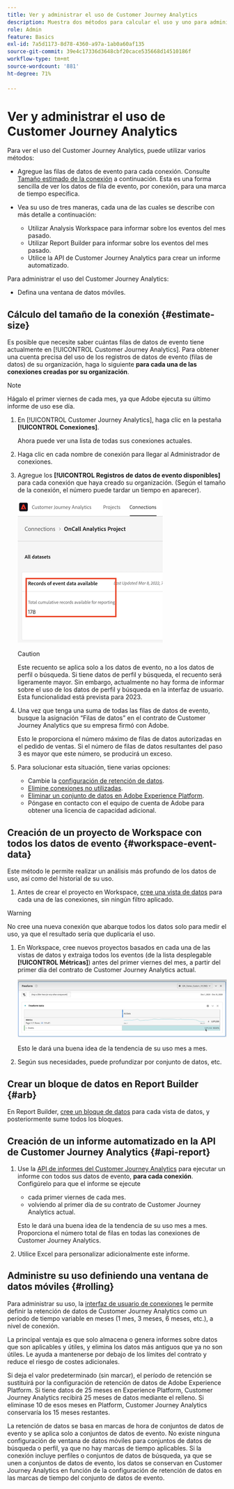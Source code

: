 ```yaml
---
title: Ver y administrar el uso de Customer Journey Analytics
description: Muestra dos métodos para calcular el uso y uno para administrarlo.
role: Admin
feature: Basics
exl-id: 7a5d1173-8d78-4360-a97a-1ab0a60af135
source-git-commit: 39e4c17336d3648cbf20cace535668d14510186f
workflow-type: tm+mt
source-wordcount: '881'
ht-degree: 71%

---
```


# Ver y administrar el uso de Customer Journey Analytics

Para ver el uso del Customer Journey Analytics, puede utilizar varios métodos:

* Agregue las filas de datos de evento para cada conexión. Consulte [Tamaño estimado de la conexión](#estimate-connection-size) a continuación. Esta es una forma sencilla de ver los datos de fila de evento, por conexión, para una marca de tiempo específica.

* Vea su uso de tres maneras, cada una de las cuales se describe con más detalle a continuación:
   * Utilizar Analysis Workspace para informar sobre los eventos del mes pasado.
   * Utilizar Report Builder para informar sobre los eventos del mes pasado.
   * Utilice la API de Customer Journey Analytics para crear un informe automatizado.

Para administrar el uso del Customer Journey Analytics:

* Defina una ventana de datos móviles.

## Cálculo del tamaño de la conexión {#estimate-size}

Es posible que necesite saber cuántas filas de datos de evento tiene actualmente en [!UICONTROL Customer Journey Analytics]. Para obtener una cuenta precisa del uso de los registros de datos de evento (filas de datos) de su organización, haga lo siguiente **para cada una de las conexiones creadas por su organización**.

>[!NOTE]
>
>Hágalo el primer viernes de cada mes, ya que Adobe ejecuta su último informe de uso ese día.

1. En [!UICONTROL Customer Journey Analytics], haga clic en la pestaña **[!UICONTROL Conexiones]**.

   Ahora puede ver una lista de todas sus conexiones actuales.

1. Haga clic en cada nombre de conexión para llegar al Administrador de conexiones.

1. Agregue los **[!UICONTROL Registros de datos de evento disponibles]** para cada conexión que haya creado su organización. (Según el tamaño de la conexión, el número puede tardar un tiempo en aparecer).

   ![Registros de datos de evento disponibles.](./assets/event-data.png)

   >[!CAUTION]
   >
   >   Este recuento se aplica solo a los datos de evento, no a los datos de perfil o búsqueda. Si tiene datos de perfil y búsqueda, el recuento será ligeramente mayor. Sin embargo, actualmente no hay forma de informar sobre el uso de los datos de perfil y búsqueda en la interfaz de usuario. Esta funcionalidad está prevista para 2023.

1. Una vez que tenga una suma de todas las filas de datos de evento, busque la asignación “Filas de datos” en el contrato de Customer Journey Analytics que su empresa firmó con Adobe.

   Esto le proporciona el número máximo de filas de datos autorizadas en el pedido de ventas. Si el número de filas de datos resultantes del paso 3 es mayor que este número, se producirá un exceso.

1. Para solucionar esta situación, tiene varias opciones:

   * Cambie la [configuración de retención de datos](https://experienceleague.adobe.com/docs/analytics-platform/using/cja-connections/manage-connections.html?lang=es#set-rolling-window-for-connection-data-retention).
   * [Elimine conexiones no utilizadas](https://experienceleague.adobe.com/docs/analytics-platform/using/cja-overview/cja-faq.html?lang=es#implications-of-deleting-data-components).
   * [Eliminar un conjunto de datos en Adobe Experience Platform](https://experienceleague.adobe.com/docs/analytics-platform/using/cja-overview/cja-faq.html?lang=es#implications-of-deleting-data-components).
   * Póngase en contacto con el equipo de cuenta de Adobe para obtener una licencia de capacidad adicional.

## Creación de un proyecto de Workspace con todos los datos de evento {#workspace-event-data}

Este método le permite realizar un análisis más profundo de los datos de uso, así como del historial de su uso.

1. Antes de crear el proyecto en Workspace, [cree una vista de datos](/help/data-views/create-dataview.md) para cada una de las conexiones, sin ningún filtro aplicado.

>[!WARNING]
>
>    No cree una nueva conexión que abarque todos los datos solo para medir el uso, ya que el resultado sería que duplicaría el uso.

1. En Workspace, cree nuevos proyectos basados en cada una de las vistas de datos y extraiga todos los eventos (de la lista desplegable **[!UICONTROL Métricas]**) antes del primer viernes del mes, a partir del primer día del contrato de Customer Journey Analytics actual.

   ![Tabla de forma libre que muestra eventos.](./assets/events-usage.png)

   Esto le dará una buena idea de la tendencia de su uso mes a mes.

1. Según sus necesidades, puede profundizar por conjunto de datos, etc.

## Crear un bloque de datos en Report Builder {#arb}

En Report Builder, [cree un bloque de datos](/help/report-builder/create-a-data-block.md) para cada vista de datos, y posteriormente sume todos los bloques.

## Creación de un informe automatizado en la API de Customer Journey Analytics {#api-report}

1. Use la [API de informes del Customer Journey Analytics](https://developer.adobe.com/cja-apis/docs/api/#tag/Reporting-API) para ejecutar un informe con todos sus datos de evento, **para cada conexión**. Configúrelo para que el informe se ejecute

   * cada primer viernes de cada mes.
   * volviendo al primer día de su contrato de Customer Journey Analytics actual.

   Esto le dará una buena idea de la tendencia de su uso mes a mes. Proporciona el número total de filas en todas las conexiones de Customer Journey Analytics.

1. Utilice Excel para personalizar adicionalmente este informe.

## Administre su uso definiendo una ventana de datos móviles {#rolling}

Para administrar su uso, la [interfaz de usuario de conexiones](/help/connections/create-connection.md) le permite definir la retención de datos de Customer Journey Analytics como un período de tiempo variable en meses (1 mes, 3 meses, 6 meses, etc.), a nivel de conexión.

La principal ventaja es que solo almacena o genera informes sobre datos que son aplicables y útiles, y elimina los datos más antiguos que ya no son útiles. Le ayuda a mantenerse por debajo de los límites del contrato y reduce el riesgo de costes adicionales.

Si deja el valor predeterminado (sin marcar), el período de retención se sustituirá por la configuración de retención de datos de Adobe Experience Platform. Si tiene datos de 25 meses en Experience Platform, Customer Journey Analytics recibirá 25 meses de datos mediante el relleno. Si eliminase 10 de esos meses en Platform, Customer Journey Analytics conservaría los 15 meses restantes.

La retención de datos se basa en marcas de hora de conjuntos de datos de evento y se aplica solo a conjuntos de datos de evento. No existe ninguna configuración de ventana de datos móviles para conjuntos de datos de búsqueda o perfil, ya que no hay marcas de tiempo aplicables. Si la conexión incluye perfiles o conjuntos de datos de búsqueda, ya que se unen a conjuntos de datos de evento, los datos se conservan en Customer Journey Analytics en función de la configuración de retención de datos en las marcas de tiempo del conjunto de datos de evento.

